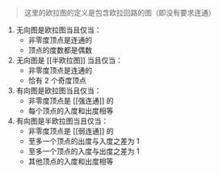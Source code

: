 ---
---

> 这里的欧拉图的定义是包含欧拉回路的图（即没有要求连通）

1. 无向图是欧拉图当且仅当：
    - 非零度顶点是连通的
    - 顶点的度数都是偶数
2. 无向图是 [[半欧拉图]] 当且仅当：
    - 非零度顶点是连通的
    - 恰有 2 个奇度顶点
3. 有向图是欧拉图当且仅当：
    - 非零度顶点是 [[强连通]] 的
    - 每个顶点的入度和出度相等
4. 有向图是半欧拉图当且仅当：
    - 非零度顶点是 [[弱连通]] 的
    - 至多一个顶点的出度与入度之差为 1
    - 至多一个顶点的入度与出度之差为 1
    - 其他顶点的入度和出度相等
